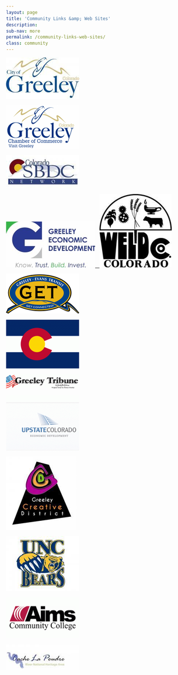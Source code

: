```yaml
---
layout: page
title: 'Community Links &amp; Web Sites'
description:
sub-nav: more
permalink: /community-links-web-sites/
class: community
---
```



[![](/uploads/versions/greeleycitylogo---x----200-113x---.jpg)](http://greeleygov.com/)

[![](/uploads/versions/chamberlogo---x----200-119x---.png)](http://www.greeleychamber.com/)

[![](/uploads/versions/colorado-sbdc---x----200-90x---.gif)](http://www.eastcoloradosbdc.com/)

[![](/uploads/versions/greeley-eco-devo---x----244-125x---.jpg)&nbsp; &nbsp;![](/uploads/versions/wclogovector---x----198-200x---.jpg)](http://greeleyecodevo.com/)

[![](/uploads/versions/get-logo---x----200-109x---.png)](http://greeleygov.com/services/greeley-evans-transit)

[![](/uploads/versions/colorado---x----200-133x---.gif)](http://www.colorado.com/)

[![](/uploads/versions/greeleytriblogo---x----200-38x---.gif)](http://greeleytribune.com/)

[![](/uploads/versions/upstatelogohome---x----200-152x---.gif)](http://www.upstatecolorado.org/)

[![](/uploads/versions/gcd---x----193-200x---.jpg)](http://www.discovergreeleycreativedistrict.com/)

[![](/uploads/versions/northerncoloradobearslogo---x----200-150x---.jpg)](http://www.unco.edu/)

[![](/uploads/versions/aims---x----200-112x---.gif)](http://www.aims.edu/)

[![](/uploads/versions/cache-la-poudre---x----200-70x---.jpg)](http://www.poudreheritage.org/)